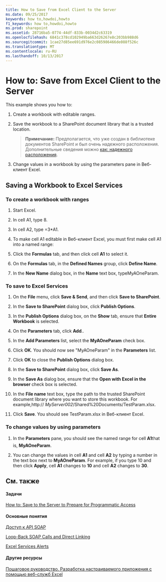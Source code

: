 ```yaml
---
title: How to Save from Excel Client to the Server
ms.date: 09/25/2017
keywords: how to,howdoi,howto
f1_keywords: how to,howdoi,howto
ms.prod: sharepoint
ms.assetid: 28716ba5-0774-44df-833b-0034d2c63319
ms.openlocfilehash: 6841c378cd102949ba663d26267e8c203bb988d6
ms.sourcegitcommit: 1cae27d85ee691d976e2c085986466de088f526c
ms.translationtype: MT
ms.contentlocale: ru-RU
ms.lasthandoff: 10/13/2017
---
```

# <a name="how-to-save-from-excel-client-to-the-server"></a>How to: Save from Excel Client to the Server

This example shows you how to:
  
    
    


1. Create a workbook with editable ranges.
    
  
2. Save the workbook to a SharePoint document library that is a trusted location.
    
    > **Примечание:** Предполагается, что уже создан в библиотеке документов SharePoint и был очень надежного расположения. Дополнительные сведения можно [как: надежного расположения](how-to-trust-a-location.md). 
3. Change values in a workbook by using the parameters pane in Веб-клиент Excel.
    
  

## <a name="saving-a-workbook-to-excel-services"></a>Saving a Workbook to Excel Services


### <a name="to-create-a-workbook-with-ranges"></a>To create a workbook with ranges


1. Start Excel.
    
  
2. In cell A1, type 8.
    
  
3. In cell A2, type =3*A1.
    
  
4. To make cell A1 editable in Веб-клиент Excel, you must first make cell A1 into a named range: 
    
1. Click the **Formulas** tab, and then click cell **A1** to select it.
    
  
2. On the **Formulas** tab, in the **Defined Names** group, click **Define Name**.
    
  
3. In the **New Name** dialog box, in the **Name** text box, typeMyAOneParam.
    
  

### <a name="to-save-to-excel-services"></a>To save to Excel Services


1. On the **File** menu, click **Save &amp; Send**, and then click **Save to SharePoint**. 
    
  
2. In the **Save to SharePoint** dialog box, click **Publish Options**.
    
  
3. In the **Publish Options** dialog box, on the **Show** tab, ensure that **Entire Workbook** is selected.
    
  
4. On the **Parameters** tab, click **Add**..
    
  
5. In the **Add Parameters** list, select the **MyAOneParam** check box.
    
  
6. Click **OK**. You should now see "MyAOneParam" in the **Parameters** list.
    
  
7. Click **OK** to close the **Publish Options** dialog box.
    
  
8. In the **Save to SharePoint** dialog box, click **Save As**.
    
  
9. In the **Save As** dialog box, ensure that the **Open with Excel in the browser** check box is selected.
    
  
10. In the **File name** text box, type the path to the trusted SharePoint document library where you want to store this workbook. For example,http:// _MyServer002_/Shared%20Documents/TestParam.xlsx.
    
  
11. Click **Save**. You should see TestParam.xlsx in Веб-клиент Excel. 
    
  

### <a name="to-change-values-by-using-parameters"></a>To change values by using parameters


1. In the **Parameters** pane, you should see the named range for cell **A1**that is, **MyAOneParam**. 
    
  
2. You can change the values in cell **A1** and cell **A2** by typing a number in the text box next to **MyAOneParam**. For example, if you type 10 and then click **Apply**, cell **A1** changes to **10** and cell **A2** changes to **30**. 
    
  

## <a name="see-also"></a>См. также


#### <a name="tasks"></a>Задачи


  
    
    
 [How to: Save to the Server to Prepare for Programmatic Access](how-to-save-to-the-server-to-prepare-for-programmatic-access.md)
#### <a name="concepts"></a>Основные понятия


  
    
    
 [Доступ к API SOAP](accessing-the-soap-api.md)
  
    
    
 [Loop-Back SOAP Calls and Direct Linking](loop-back-soap-calls-and-direct-linking.md)
  
    
    
 [Excel Services Alerts](excel-services-alerts.md)
#### <a name="other-resources"></a>Другие ресурсы


  
    
    
 [Пошаговое руководство. Разработка настраиваемого приложения с помощью веб-служб Excel](walkthrough-developing-a-custom-application-using-excel-web-services.md)
